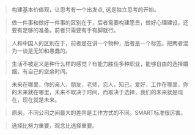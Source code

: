 >构建基本价值观，让思考有一个出发点, 这是独立思考的开始。

>做一件事和做好一件事的区别在于，后者需要构建愿景，做好心理建设，还要有足够的准备。前者只需要有手有脚就行。

>人和中国人的区别在于，前者是在讲一个物种，后者是一个标签。把两者混为一谈是无知和愚蠢的。

>生活不被定义是种什么样的感觉？有能力胜任多种职业，能够自由的选择婚姻，有自己的空余时间。

>未来在哪里，你的亲人，朋友，老师，恋人，知己，爱好，工作在哪里，你的未来就在哪里，未来不取决于时间，而取决于选择，我们的未来就是现在，现在就是未来。

>原来，不同公司之间最大的差异是工作方式的不同。SMART标准很厉害。

>选择比努力重要，观念比选择重要。

